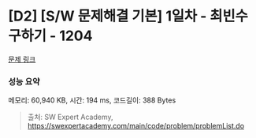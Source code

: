 # [D2] [S/W 문제해결 기본] 1일차 - 최빈수 구하기 - 1204 

[문제 링크](https://swexpertacademy.com/main/code/problem/problemDetail.do?contestProbId=AV13zo1KAAACFAYh) 

### 성능 요약

메모리: 60,940 KB, 시간: 194 ms, 코드길이: 388 Bytes



> 출처: SW Expert Academy, https://swexpertacademy.com/main/code/problem/problemList.do